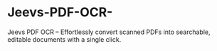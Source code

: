 # Jeevs-PDF-OCR-
Jeevs PDF OCR – Effortlessly convert scanned PDFs into searchable, editable documents with a single click.
